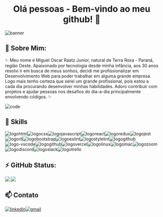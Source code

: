<h1 align="center"> Olá pessoas - Bem-vindo ao meu github! 👋</h1>
<img src="https://files.fm/f/hg6epjaug" alt="banner" />

## 💬 Sobre Mim:

<p>✨ Meu nome é Miguel Oscar Raatz Junior,
natural de Terra Roxa - Paraná, região Oeste.
Apaixonado por tecnologia desde minha infância, aos 30 anos
resolvi ir em busca de meus sonhos, decidi me profissionalizar
em Desenvolvimento Web para poder trabalhar em alguma grande empresa.
Logo mais tenho certeza que serei um grande profissional,
pois estou a cada dia procurando desenvolver
minhas habilidades. Adoro contribuir com projetos e
ajudar pessoas nos desafios do dia-a-dia
principalmente envolvendo códigos. ✨</p>

<img src="https://media2.giphy.com/media/iIqmM5tTjmpOB9mpbn/giphy.gif?cid=ecf05e47v7b02318k6wrd4gmbnxvxsdwpjjgxz33jny8zkay&rid=giphy.gif&ct=g" alt="code" />

## 🌱 Skills

<img src="https://img.shields.io/badge/HTML5-E34F26?style=for-the-badge&logo=html5&logoColor=white" alt="logohtml"/><img src="https://img.shields.io/badge/CSS3-1572B6?style=for-the-badge&logo=css3&logoColor=white" alt="logocss"/><img src="https://img.shields.io/badge/JavaScript-F7DF1E?style=for-the-badge&logo=javascript&logoColor=black" alt="logojavascript"/><img src="https://img.shields.io/badge/React-20232A?style=for-the-badge&logo=react&logoColor=61DAFB" alt="logoreact"/><img src="https://img.shields.io/badge/Redux-593D88?style=for-the-badge&logo=redux&logoColor=white" alt="logoredux"/><img src="https://img.shields.io/badge/Jest-323330?style=for-the-badge&logo=Jest&logoColor=white" alt="logojest"/><img src="https://img.shields.io/badge/testing%20library-323330?style=for-the-badge&logo=testing-library&logoColor=red" alt="logortl"/><img src="https://img.shields.io/badge/Bootstrap-563D7C?style=for-the-badge&logo=bootstrap&logoColor=white" alt="logobootstrap"/><img src="https://img.shields.io/badge/eslint-3A33D1?style=for-the-badge&logo=eslint&logoColor=white" alt="logoeslint"/><img src="https://img.shields.io/badge/stylelint-000?style=for-the-badge&logo=stylelint&logoColor=white" alt="logostylelint"/><img src="https://img.shields.io/badge/GitHub-100000?style=for-the-badge&logo=github&logoColor=white" alt="logogithub"/><img src="https://img.shields.io/badge/Visual_Studio_Code-0078D4?style=for-the-badge&logo=visual%20studio%20code&logoColor=white" alt="logo-vscode"/><img src="https://img.shields.io/badge/GitHub_Actions-2088FF?style=for-the-badge&logo=github-actions&logoColor=white" alt="logogithub"/><img src="https://img.shields.io/badge/Vercel-000000?style=for-the-badge&logo=vercel&logoColor=white" alt="logovercel"/><img src="https://img.shields.io/badge/Linux-FCC624?style=for-the-badge&logo=linux&logoColor=black" alt="logolinux"/><img src="https://img.shields.io/badge/mac%20os-000000?style=for-the-badge&logo=apple&logoColor=white" alt="logomac"/><img src="https://img.shields.io/badge/Zoom-2D8CFF?style=for-the-badge&logo=zoom&logoColor=white" alt="logozoom"/><img src="https://img.shields.io/badge/Discord-7289DA?style=for-the-badge&logo=discord&logoColor=white" alt="logodiscord"/><img src="https://img.shields.io/badge/Slack-4A154B?style=for-the-badge&logo=slack&logoColor=white" alt="logoslack"/><img src="https://img.shields.io/badge/Trello-0052CC?style=for-the-badge&logo=trello&logoColor=white" alt="logotrello"/>

## ⚡  GitHub Status:
<img align="left" src="https://github-readme-stats.vercel.app/api?username=miguelraatz&theme=blue-green" /><img align="center" src="https://github-readme-stats.vercel.app/api/top-langs/?username=miguelraatz&theme=blue-green" />

## 📫 Contato
<a href="https://www.linkedin.com/in/miguelraatz/"><img src="https://img.shields.io/badge/LinkedIn-0077B5?style=for-the-badge&logo=linkedin&logoColor=white" alt="linkedin" /></a><a href="mailto:miguelraatzdev@gmail.com"><img src="https://img.shields.io/badge/Gmail-D14836?style=for-the-badge&logo=gmail&logoColor=white" alt="gmail" /></a>

<!--
**miguelraatz/miguelraatz** is a ✨ _special_ ✨ repository because its `README.md` (this file) appears on your GitHub profile.

Here are some ideas to get you started:

- 🔭 I’m currently working on ...
- 🌱 I’m currently learning ...
- 👯 I’m looking to collaborate on ...
- 🤔 I’m looking for help with ...
- 💬 Ask me about ...
- 📫 How to reach me: ...
- 😄 Pronouns: ...
- ⚡ Fun fact: ...
-->
